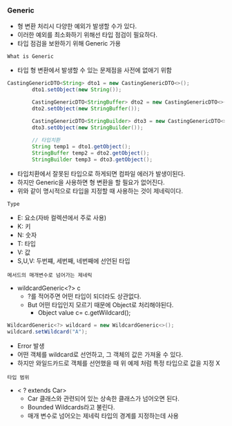 ### Generic
- 형 변환 처리시 다양한 예외가 발생할 수가 있다.
- 이러한 예외를 최소화하기 위해선 타입 점검이 필요하다.
- 타입 점검을 보완하기 위해 Generic 가용

`What is Generic`
- 타입 형 변환에서 발생할 수 있는 문제점을 사전에 없애기 위함
~~~ java
CastingGenericDTO<String> dto1 = new CastingGenericDTO<>();
        dto1.setObject(new String());

        CastingGenericDTO<StringBuffer> dto2 = new CastingGenericDTO<>();
        dto2.setObject(new StringBuffer());

        CastingGenericDTO<StringBuilder> dto3 = new CastingGenericDTO<>();
        dto3.setObject(new StringBuilder());
        
        // 타입치환
        String temp1 = dto1.getObject();
        StringBuffer temp2 = dto2.getObject();
        StringBuilder temp3 = dto3.getObject();
~~~
- 타입치환에서 잘못된 타입으로 하게되면 컴파일 에러가 발생이된다.
- 하지만 Generic을 사용하면 형 변환을 할 필요가 없어진다.
- 위와 같이 명시적으로 타입을 지정할 때 사용하는 것이 제네릭이다.

`Type`
- E: 요소(자바 컬렉션에서 주로 사용)
- K: 키
- N: 숫자
- T: 타입
- V: 값
- S,U,V: 두번쨰, 세번째, 네번째에 선언된 타입

`메서드의 매개변수로 넘어가는 제네릭`
- wildcardGeneric<?> c
  - ?를 적어주면 어떤 타입이 되더라도 상관없다.
  - But 어떤 타입인지 모르기 때문에 Object로 처리해야된다.
    - Object value c= c.getWildcard();
~~~ java
WildcardGeneric<?> wildcard = new WildcardGeneric<>();
wildcard.setWildcard("A");
~~~
- Error 발생
- 어떤 객체를 wildcard로 선언하고, 그 객체의 값은 가져올 수 있다.
- 하지만 와일드카드로 객체를 선언했을 때 위 예제 처럼 특정 타입으로 값을 지정 X

`타입 범위`
- < ? extends Car>
  - Car 클래스와 관련되어 있는 상속한 클래스가 넘어오면 된다.
  - Bounded Wildcards라고 불린다.
  - 매개 변수로 넘어오는 제네릭 타입의 경계를 지정하는데 사용